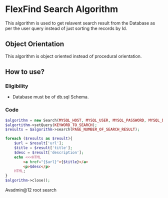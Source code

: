 # FlexFind Search Algorithm
This algorithm is used to get relavent search result from the Database as per the user query instead of just sorting the records by Id.

## Object Orientation
This algorithm is object oriented instead of procedural orientation. 

## How to use?

### Eligibility
- Database must be of db.sql Schema.

### Code
```php
$algorithm = new Search(MYSQL_HOST, MYSQL_USER, MYSQL_PASSWORD, MYSQL_DB);
$algortithm->setQuery(KEYWORD_TO_SEARCH);
$results = $algorithm->search(PAGE_NUMBER_OF_SEARCH_RESULT);

foreach ($results as $result){
    $url = $result['url'];
    $title = $result['title'];
    $desc = $result['description'];
    echo <<<HTML
        <a href="{$url}">{$title}</a>
        <p>$desc</p>
    HTML;
}
$algorithm->close();
```

Avadmin@12
root
search